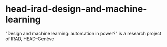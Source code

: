 # head-irad-design-and-machine-learning
"Design and machine learning: automation in power?" is a research project of IRAD, HEAD–Genève
